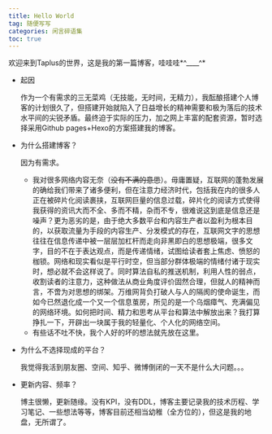 ```yaml
---
title: Hello World
tag: 随便写写
categories: 闲言碎语集
toc: true
---
```

欢迎来到Taplus的世界，这是我的第一篇博客，哇哇哇*^____^*

<!--more-->

- 起因

  作为一个有需求的三无菜鸡（无技能，无时间，无精力），我酝酿搭建个人博客的计划很久了，但搭建开始就陷入了日益增长的精神需要和极为落后的技术水平间的尖锐矛盾。最终迫于实际的压力，加之网上丰富的配套资源，暂时选择采用Github pages+Hexo的方案搭建我的博客。

- 为什么搭建博客？

  因为有需求。

  - 我对很多网络内容无奈（~~没有不满的意思~~）。毋庸置疑，互联网的蓬勃发展的确给我们带来了诸多便利，但在注意力经济时代，包括我在内的很多人正在被碎片化阅读裹挟，互联网巨量的信息过载，碎片化的阅读方式使得我获得的资讯大而不全、多而不精，杂而不专，很难说这到底是信息还是噪声？更为恶劣的是，由于绝大多数平台和内容生产者以盈利为根本目的，以获取流量为手段的内容生产、分发模式的存在，互联网文字的思想往往在信息传递中被一层层加杠杆而走向非黑即白的思想极端，很多文字，目的不在于表达观点，而是传递情绪，试图给读者套上焦虑、愤怒的枷锁。网络和现实看似是平行时空，但当部分群体极端的情绪付诸于现实时，想必就不会这样说了。同时算法自私的推送机制，利用人性的弱点，收割读者的注意力，这种做法从商业角度评价固然合理，但就人的精神而言，不啻为对思想的绑架。万维网背负打破人与人的隔阂的使命诞生，而如今已然退化成一个又一个信息茧房，所见的是一个乌烟瘴气、充满偏见的网络环境。如何把时间、精力和思考从平台和算法中解放出来？我打算挣扎一下，开辟出一块属于我的轻量化、个人化的网络空间。
  - 有些话不吐不快，我个人好的坏的想法就先放在这里。

- 为什么不选择现成的平台？

  我觉得我活到朋友圈、空间、知乎、微博倒闭的一天不是什么大问题。。。

- 更新内容、频率？

  博主很懒，更新随缘。没有KPI，没有DDL，博客主要记录我的技术历程、学习笔记、一些想法等等，博客目前还相当幼稚（全方位的），但这是我的地盘，无所谓了。

